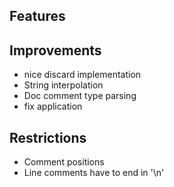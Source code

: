 ## Features

## Improvements

- nice discard implementation
- String interpolation
- Doc comment type parsing
- fix application

## Restrictions

- Comment positions
- Line comments have to end in '\n'
